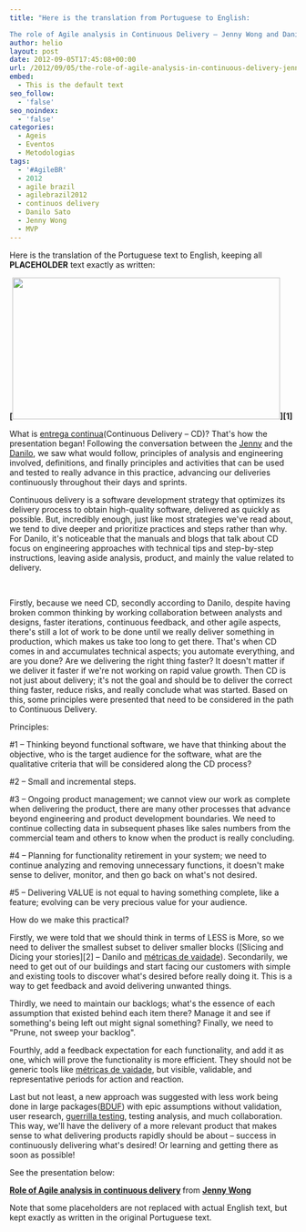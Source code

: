 ```yaml
---
title: "Here is the translation from Portuguese to English:

The role of Agile analysis in Continuous Delivery – Jenny Wong and Danilo Sato"
author: helio
layout: post
date: 2012-09-05T17:45:08+00:00
url: /2012/09/05/the-role-of-agile-analysis-in-continuous-delivery-jenny-wong-e-danilo-sato/
embed:
  - This is the default text
seo_follow:
  - 'false'
seo_noindex:
  - 'false'
categories:
  - Ageis
  - Eventos
  - Metodologias
tags:
  - '#AgileBR'
  - 2012
  - agile brazil
  - agilebrazil2012
  - continuos delivery
  - Danilo Sato
  - Jenny Wong
  - MVP
---
```


Here is the translation of the Portuguese text to English, keeping all __PLACEHOLDER__ text exactly as written:

**[<img class="aligncenter size-full wp-image-596" src="http://www.helmed.net/blog/wp-content/uploads/2012/09/Screen-Shot-2012-09-05-at-3.07.27-PM.png" alt="" width="470" height="249" srcset="http://www.helmed.net/blog/wp-content/uploads/2012/09/Screen-Shot-2012-09-05-at-3.07.27-PM.png 470w, http://www.helmed.net/blog/wp-content/uploads/2012/09/Screen-Shot-2012-09-05-at-3.07.27-PM-300x158.png 300w" sizes="(max-width: 470px) 100vw, 470px" />][1]**

What is <a title="Continuos Delivery" href="http://en.wikipedia.org/wiki/Continuous_delivery" target="_blank">entrega continua</a>(Continuous Delivery – CD)? That's how the presentation began! Following the conversation between the <a title="Jenny Wong - Twitter" href="http://twitter.com/jenny_wong" target="_blank">Jenny</a> and the <a title="Danilo Sato - Blog" href="http://www.dtsato.com/blog/" target="_blank">Danilo</a>, we saw what would follow, principles of analysis and engineering involved, definitions, and finally principles and activities that can be used and tested to really advance in this practice, advancing our deliveries continuously throughout their days and sprints.

Continuous delivery is a software development strategy that optimizes its delivery process to obtain high-quality software, delivered as quickly as possible. But, incredibly enough, just like most strategies we've read about, we tend to dive deeper and prioritize practices and steps rather than why. For Danilo, it's noticeable that the manuals and blogs that talk about CD focus on engineering approaches with technical tips and step-by-step instructions, leaving aside analysis, product, and mainly the value related to delivery.

&nbsp;

Firstly, because we need CD, secondly according to Danilo, despite having broken common thinking by working collaboration between analysts and designs, faster iterations, continuous feedback, and other agile aspects, there's still a lot of work to be done until we really deliver something in production, which makes us take too long to get there. That's when CD comes in and accumulates technical aspects; you automate everything, and are you done? Are we delivering the right thing faster? It doesn't matter if we deliver it faster if we're not working on rapid value growth. Then CD is not just about delivery; it's not the goal and should be to deliver the correct thing faster, reduce risks, and really conclude what was started. Based on this, some principles were presented that need to be considered in the path to Continuous Delivery.

Principles:

#1 – Thinking beyond functional software, we have that thinking about the objective, who is the target audience for the software, what are the qualitative criteria that will be considered along the CD process?

#2 – Small and incremental steps.

#3 – Ongoing product management; we cannot view our work as complete when delivering the product, there are many other processes that advance beyond engineering and product development boundaries. We need to continue collecting data in subsequent phases like sales numbers from the commercial team and others to know when the product is really concluding.

#4 – Planning for functionality retirement in your system; we need to continue analyzing and removing unnecessary functions, it doesn't make sense to deliver, monitor, and then go back on what's not desired.

#5 – Delivering VALUE is not equal to having something complete, like a feature; evolving can be very precious value for your audience.

How do we make this practical?

Firstly, we were told that we should think in terms of LESS is More, so we need to deliver the smallest subset to deliver smaller blocks ([Slicing and Dicing your stories][2] – Danilo and <a title="Métricas de vaidade" href="http://techcrunch.com/2011/07/30/vanity-metrics/" target="_blank">métricas de vaidade</a>). Secondarily, we need to get out of our buildings and start facing our customers with simple and existing tools to discover what's desired before really doing it. This is a way to get feedback and avoid delivering unwanted things.

Thirdly, we need to maintain our backlogs; what's the essence of each assumption that existed behind each item there? Manage it and see if something's being left out might signal something? Finally, we need to "Prune, not sweep your backlog".

Fourthly, add a feedback expectation for each functionality, and add it as one, which will prove the functionality is more efficient. They should not be generic tools like <a title="Métricas de vaidade" href="http://techcrunch.com/2011/07/30/vanity-metrics/" target="_blank">métricas de vaidade</a>, but visible, validable, and representative periods for action and reaction.

Last but not least, a new approach was suggested with less work being done in large packages(<a title="Big Design Up Front" href="http://en.wikipedia.org/wiki/Big_Design_Up_Front" target="_blank">BDUF</a>) with epic assumptions without validation, user research, <a title="Guerilla Testing" href="http://www.slideshare.net/andybudd/guerilla-usability-testing" target="_blank">guerrilla testing</a>, testing analysis, and much collaboration. This way, we'll have the delivery of a more relevant product that makes sense to what delivering products rapidly should be about – success in continuously delivering what's desired! Or learning and getting there as soon as possible!

See the presentation below:

<div style="margin-bottom:5px">
  <strong> <a href="http://www.slideshare.net/JennyWong8/role-of-agile-analysis-in-continuous-delivery" title="Role of Agile analysis in continuous delivery" target="_blank">Role of Agile analysis in continuous delivery</a> </strong> from <strong><a href="http://www.slideshare.net/JennyWong8" target="_blank">Jenny Wong</a></strong>
</div>

Note that some placeholders are not replaced with actual English text, but kept exactly as written in the original Portuguese text.